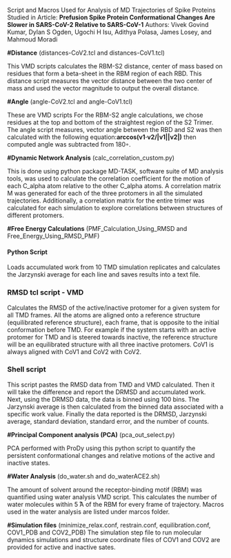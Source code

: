 Script and Macros Used for Analysis of MD Trajectories of Spike Proteins Studied in Article: **Prefusion Spike Protein Conformational Changes Are Slower in SARS-CoV-2 Relative to SARS-CoV-1** 
Authors: Vivek Govind Kumar, Dylan S Ogden, Ugochi H Isu, Adithya Polasa, James Losey, and Mahmoud Moradi


**#Distance** (distances-CoV2.tcl and distances-CoV1.tcl)

This VMD scripts calculates the RBM-S2 distance, center of mass based on residues that form a beta-sheet in the RBM region of each RBD. 
This distance script measures the vector distance between the two center of mass and used the vector magnitude to output the overall distance.

**#Angle** (angle-CoV2.tcl and angle-CoV1.tcl)

These are VMD scripts For the RBM-S2 angle calculations, we chose residues at the top and bottom of the straightest region of the S2 Trimer. The angle script measures, vector  angle  between  the  RBD  and  S2  was  then  calculated  with  the  following  equation:**arccos(v1·v2/|v1||v2|)** then computed angle was subtracted from 180◦.

**#Dynamic Network Analysis** (calc_correlation_custom.py)

This is done using python package MD-TASK, software suite of MD analysis tools, was used to calculate the correlation coefficient for the motion of each C_alpha atom relative to the other C_alpha atoms.  A correlation matrix M was generated for each of the three protomers in all the simulated trajectories. Additionally, a correlation matrix for the entire trimer was calculated for each simulation to explore correlations between structures of different protomers.

**#Free Energy Calculations** (PMF_Calculation_Using_RMSD and Free_Energy_Using_RMSD_PMF)

#### Python Script  
Loads accumulated work from 10 TMD simulation replicates and calculates the Jarzynski average for each line and saves results into a text file. 
### RMSD tcl script - VMD 
Calculates the RMSD of the active/inactive protomer for a given system for all TMD frames. All the atoms are aligned onto a reference structure (equilibrated reference structure), each frame, that is opposite to the initial conformation before TMD. For example if the system starts with an active protomer for TMD and is steered towards inactive, the reference structure will be an equilibrated structure with all three inactive protomers. CoV1 is always aligned with CoV1 and CoV2 with CoV2.  
### Shell script 
This script pastes the RMSD data from TMD and VMD calculated. Then it will take the difference and report the DRMSD and accumulated work.  
Next, using the DRMSD data, the data is binned using 100 bins. The Jarzynski average is then calculated from the binned data associated with a specific work value. Finally the data reported is the  DRMSD, Jarzynski average, standard deviation, standard error, and the number of counts.

**#Principal Component analysis (PCA)** (pca_out_select.py)

PCA performed with ProDy using this python script to quantify the persistent conformational changes and relative motions of the active and inactive states.

**#Water Analysis** (do_water.sh and do_waterACE2.sh)

The amount  of  solvent  around  the  receptor-binding  motif  (RBM)  was  quantified  using water analysis VMD script. This calculates the number of water molecules within 5 ̊A of the RBM for every frame of trajectory. Macros used in the water analysis are listed under marcos folder. 

**#Simulation files** (minimize_relax.conf, restrain.conf, equilibration.conf, COV1_PDB and COV2_PDB)
The simulation step file to run molecular dynamics simulations and structure coordinate files of COV1 and COV2 are provided for active and inactive sates.
